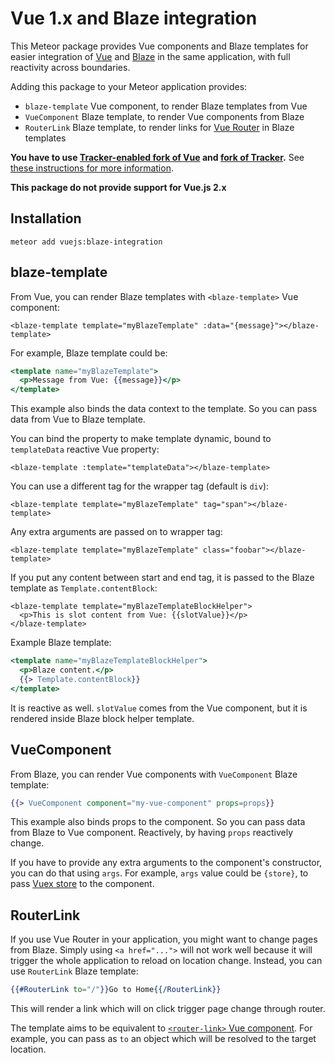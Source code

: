 Vue 1.x and Blaze integration
=========================

This Meteor package provides Vue components and Blaze templates for easier integration of [Vue](https://vuejs.org/)
and [Blaze](http://blazejs.org) in the same application, with full reactivity across boundaries.

Adding this package to your Meteor application provides:
 * `blaze-template` Vue component, to render Blaze templates from Vue
 * `VueComponent` Blaze template, to render Vue components from Blaze
 * `RouterLink` Blaze template, to render links for [Vue Router](https://router.vuejs.org/en/) in Blaze templates

**You have to use [Tracker-enabled fork of Vue](https://github.com/meteor-vue/vue) and
[fork of Tracker](https://github.com/meteor-vue/tracker).**
See [these instructions for more information](https://github.com/meteor-vue/guide).

**This package do not provide support for Vue.js 2.x**

Installation
------------

```
meteor add vuejs:blaze-integration
```

blaze-template
--------------

From Vue, you can render Blaze templates with `<blaze-template>` Vue component:

```vue
<blaze-template template="myBlazeTemplate" :data="{message}"></blaze-template>
```

For example, Blaze template could be:

```handlebars
<template name="myBlazeTemplate">
  <p>Message from Vue: {{message}}</p>
</template>
```

This example also binds the data context to the template. So you can pass data from Vue to Blaze template.

You can bind the property to make template dynamic, bound to `templateData` reactive Vue property:

```vue
<blaze-template :template="templateData"></blaze-template>
```

You can use a different tag for the wrapper tag (default is `div`):

```vue
<blaze-template template="myBlazeTemplate" tag="span"></blaze-template>
```

Any extra arguments are passed on to wrapper tag:

```vue
<blaze-template template="myBlazeTemplate" class="foobar"></blaze-template>
```

If you put any content between start and end tag, it is passed to the Blaze template as `Template.contentBlock`:

```vue
<blaze-template template="myBlazeTemplateBlockHelper">
  <p>This is slot content from Vue: {{slotValue}}</p>
</blaze-template>
```

Example Blaze template:

```handlebars
<template name="myBlazeTemplateBlockHelper">
  <p>Blaze content.</p>
  {{> Template.contentBlock}}
</template>
```

It is reactive as well. `slotValue` comes from the Vue component, but it is rendered inside Blaze
block helper template.

VueComponent
------------

From Blaze, you can render Vue components with `VueComponent` Blaze template:

```handlebars
{{> VueComponent component="my-vue-component" props=props}}
```

This example also binds props to the component. So you can pass data from Blaze to Vue component.
Reactively, by having `props` reactively change.

If you have to provide any extra arguments to the component's constructor, you can do that
using `args`. For example, `args` value could be `{store}`, to pass
[Vuex store](https://vuex.vuejs.org/en/) to the component.

RouterLink
----------

If you use Vue Router in your application, you might want to change pages from Blaze.
Simply using `<a href="...">` will not work well because it will trigger the whole application
to reload on location change. Instead, you can use `RouterLink` Blaze template:

```handlebars
{{#RouterLink to="/"}}Go to Home{{/RouterLink}}
```

This will render a link which will on click trigger page change through router.

The template aims to be equivalent to [`<router-link>` Vue component](https://router.vuejs.org/en/api/router-link.html).
For example, you can pass as `to` an object which will be resolved to the target location.
